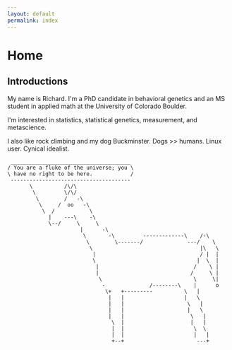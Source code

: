 ```yaml
---
layout: default
permalink: index
---
```



# Home

## Introductions 

My name is Richard. I'm a PhD candidate in behavioral genetics and an MS student in applied math at the University of Colorado Boulder. 

I'm interested in statistics, statistical genetics, measurement, and metascience.

I also like rock climbing and my dog Buckminster. Dogs >> humans. Linux user. Cynical idealist.






     ______________________________________
    / You are a fluke of the universe; you \
    \ have no right to be here.            /
     --------------------------------------
           \          /\/\
            \         \/\/
             \        /   -\
              \     /  oo   -\
               \  /           \
                 |    ---\    -\
                 \--/     \     \
                           |      -\
                            \       -\         -------------\    /-\
                             \        \-------/              ---/    \
                              \                                  |\   \
                               |                                 / |  |
                               \                                |  \  |
                                |                              /    \ |
                                |                             /     \ |
                                 \                             \     \|
                                  -              /--------\    |      o
                                   \+   +---------          \   |
                                    |   |                   |   \
                                    |   |                    \   |
                                    |   |                    |   \
                                    |   |                     \   |
                                     \  |                     |   |
                                     |  |                      \  \
                                     |  |                      |   |
                                     +--+                       ---+

